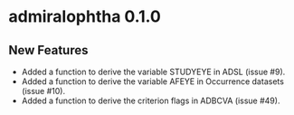 # admiralophtha 0.1.0

## New Features

- Added a function to derive the variable STUDYEYE in ADSL (issue #9).
- Added a function to derive the variable AFEYE in Occurrence datasets (issue #10).
- Added a function to derive the criterion flags in ADBCVA (issue #49).

